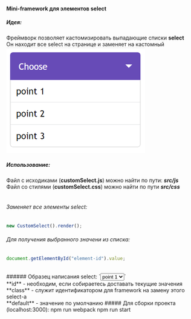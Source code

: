 #### Mini-framework для элементов **select**

##### Идея:
Фреймворк позволяет кастомизировать выпадающие списки **select** </br>
Он находит все select на странице и заменяет на кастомный
![Пример](./src/img/example.png)
##### Использование:
Файл с исходиками (**customSelect.js**) можно найти по пути: ***src/js*** </br>
Файл со стилями (**customSelect.css**) можно найти по пути ***src/css*** </br>
</br>
###### Заменяет все элементы select:
```js
new CustomSelect().render();
```
###### Для получения выбранного значени из списка:
```js
document.getElementById("element-id").value;
```
</br>
###### Образец написания select:
`<select id="testId" class="custom-select" default="Choose">
    <option>point 1</option>
    <option>point 2</option>
    <option>point 3</option>
</select>`
</br>
**id** - необходим, если собираетесь доставать текущие значения
</br>
**class** - служит идентификатором для framework на замену этого select-а
</br>
**default** - значение по умолчанию
##### Для сборки проекта (localhost:3000):
npm run webpack
npm run start



